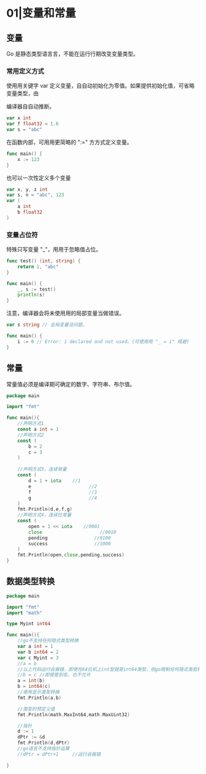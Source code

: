 # 01|变量和常量

## 变量

Go 是静态类型语⾔言，不能在运⾏行期改变变量类型。

### 常用定义方式

使⽤用关键字 var 定义变量，⾃自动初始化为零值。如果提供初始化值，可省略变量类型，由

编译器⾃自动推断。

```go
var x int
var f float32 = 1.6 
var s = "abc"
```

在函数内部，可⽤用更简略的 ":=" ⽅方式定义变量。

```go
func main() {
    x := 123 
}
```

也可以一次性定义多个变量

```go
var x, y, z int
var s, n = "abc", 123
var (
    a int
    b float32 
)
```

### 变量占位符

特殊只写变量 "\_"，⽤用于忽略值占位。

```go
func test() (int, string) {
    return 1, "abc"
}

func main() {
    _, s := test()
    println(s) 
}
```

注意，编译器会将未使⽤用的局部变量当做错误。

```go
var s string // 全局变量没问题。

func main() {
    i := 0 // Error: i declared and not used。(可使⽤用 "_ = i" 规避)
}
```

## 常量

常量值必须是编译期可确定的数字、字符串、布尔值。

```go
package main

import "fmt"

func main(){
	//声明方式1
	const a int = 1
	//声明方式2
	const (
		b = 2
		c = 3
	)
	
	//声明方式3，连续常量
	const (
		d = 1 + iota 	//1
		e				      //2
		f				      //3
		g				      //4
	)
	fmt.Println(d,e,f,g)
	//声明方式4，连续位常量
	const (
		open = 1 << iota	//0001
		close				      //0010
		pending				    //0100
		success				    //1000
	)
	fmt.Println(open,close,pending,success)
}
```

## 数据类型转换

```go
package main

import "fmt"
import "math"

type Myint int64

func main(){
	//go不支持任何隐式类型转换
	var a int = 1
	var b int64 = 2
	var c Myint = 3
	//a = b
	//以上代码运行会报错，即使在64位机上int型就是int64类型，但go限制任何隐式类型转换
	//b = c	//即使是别名，也不允许
	a = int(b)
	b = int64(c)
	//使用显示类型转换
	fmt.Println(a,b)

	//类型的预定义值
	fmt.Println(math.MaxInt64,math.MaxUint32)

	//指针
	d := 1
	dPtr := &d
	fmt.Println(d,dPtr)
	//go语言不支持指针运算
	//dPtr = dPtr+1		//运行会报错

}
```

